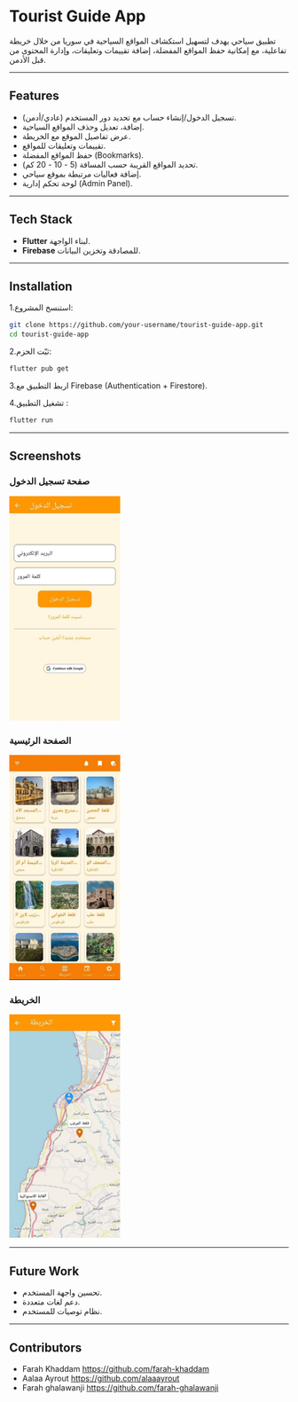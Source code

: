 # Tourist Guide App 

تطبيق سياحي يهدف لتسهيل استكشاف المواقع السياحية في سوريا من خلال خريطة تفاعلية، مع إمكانية حفظ المواقع المفضلة، إضافة تقييمات وتعليقات، وإدارة المحتوى من قبل الأدمن.  

---

## Features
- تسجيل الدخول/إنشاء حساب مع تحديد دور المستخدم (عادي/أدمن).  
- إضافة، تعديل وحذف المواقع السياحية.  
- عرض تفاصيل الموقع مع الخريطة.  
- تقييمات وتعليقات للمواقع.  
- حفظ المواقع المفضلة (Bookmarks).  
- تحديد المواقع القريبة حسب المسافة (5 - 10 - 20 كم).  
- إضافة فعاليات مرتبطة بموقع سياحي.  
- لوحة تحكم إدارية (Admin Panel).  

---

## Tech Stack
- **Flutter** لبناء الواجهة.  
- **Firebase** للمصادقة وتخزين البيانات.  

---

##  Installation
1.استنسخ المشروع:
   ```bash
   git clone https://github.com/your-username/tourist-guide-app.git
   cd tourist-guide-app
   ```

2.ثبّت الحزم:
```bash
flutter pub get
```

3.اربط التطبيق مع Firebase (Authentication + Firestore).

4.تشغيل التطبيق :
   ```bash
flutter run
```
---
##  Screenshots
### صفحة تسجيل الدخول
<img src="assets/images/LoginScreen_Screenshot.jpg" alt="Login Screen" width="200"/>

### الصفحة الرئيسية

<img src="assets/images/homeScreen_Screenshot.jpg" alt="Home Screen" width="200"/>

### الخريطة


<img src="assets/images/mapScreen_Screeshot.jpg" alt="Map Screen" width="200"/>

---

##  Future Work
- تحسين واجهة المستخدم.  
- دعم لغات متعددة.  
- نظام توصيات للمستخدم.  

---

##  Contributors
- Farah Khaddam https://github.com/farah-khaddam
- Aalaa Ayrout https://github.com/alaaayrout
- Farah ghalawanji https://github.com/farah-ghalawanji
